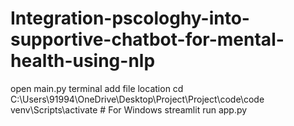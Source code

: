 # Integration-pscologhy-into-supportive-chatbot-for-mental-health-using-nlp

open main.py
terminal add file location 
cd C:\Users\91994\OneDrive\Desktop\Project\Project\code\code
venv\Scripts\activate  # For Windows
streamlit run app.py
